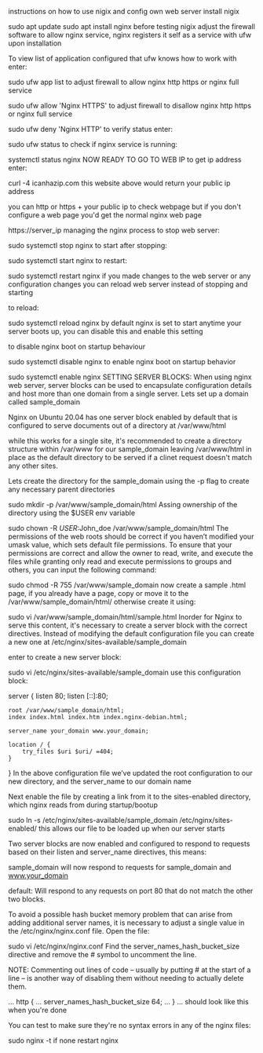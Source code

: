 instructions on how to use nigix and config own web server
install nigix

sudo apt update
sudo apt install nginx
before testing nigix adjust the firewall software to allow nginx service, nginx registers it self as a service with ufw upon installation

To view list of application configured that ufw knows how to work with enter:

sudo ufw app list
to adjust firewall to allow nginx http https or nginx full service

sudo ufw allow 'Nginx HTTPS'
to adjust firewall to disallow nginx http https or nginx full service

sudo ufw deny 'Nginx HTTP'
to verify status enter:

sudo ufw status
to check if nginx service is running:

systemctl status nginx
NOW READY TO GO TO WEB IP
to get ip address enter:

curl -4 icanhazip.com
this website above would return your public ip address

you can http or https + your public ip to check webpage but if you don't configure a web page you'd get the normal nginx web page

https://server_ip
managing the nginx process
to stop web server:

sudo systemctl stop nginx
to start after stopping:

sudo systemctl start nginx
to restart:

sudo systemctl restart nginx
if you made changes to the web server or any configuration changes you can reload web server instead of stopping and starting

to reload:

sudo systemctl reload nginx
by default nginx is set to start anytime your server boots up, you can disable this and enable this setting

to disable nginx boot on startup behaviour

sudo systemctl disable nginx
to enable nginx boot on startup behavior

sudo systemctl enable nginx
SETTING SERVER BLOCKS:
When using nginx web server, server blocks can be used to encapsulate configuration details and host more than one domain from a single server. Lets set up a domain called sample_domain

Nginx on Ubuntu 20.04 has one server block enabled by default that is configured to serve documents out of a directory at /var/www/html

while this works for a single site, it's recommended to create a directory structure within /var/www for our sample_domain leaving /var/www/html in place as the default directory to be served if a clinet request doesn't match any other sites.

Lets create the directory for the sample_domain using the -p flag to create any necessary parent directories

sudo mkdir -p /var/www/sample_domain/html
Assing ownership of the directory using the $USER env variable

sudo chown -R $USER:$John_doe /var/www/sample_domain/html
The permissions of the web roots should be correct if you haven’t modified your umask value, which sets default file permissions. To ensure that your permissions are correct and allow the owner to read, write, and execute the files while granting only read and execute permissions to groups and others, you can input the following command:

sudo chmod -R 755 /var/www/sample_domain
now create a sample .html page, if you already have a page, copy or move it to the /var/www/sample_domain/html/ otherwise create it using:

sudo vi /var/www/sample_domain/html/sample.html
Inorder for Nginx to serve this content, it's necessary to create a server block with the correct directives. Instead of modifying the default configuration file you can create a new one at /etc/nginx/sites-available/sample_domain

enter to create a new server block:

sudo vi /etc/nginx/sites-available/sample_domain
use this configuration block:

server {
	listen 80;
	listen [::]:80;

	root /var/www/sample_domain/html;
	index index.html index.htm index.nginx-debian.html;

	server_name your_domain www.your_domain;

	location / {
		try_files $uri $uri/ =404;
	}
}
In the above configuration file we’ve updated the root configuration to our new directory, and the server_name to our domain name

Next enable the file by creating a link from it to the sites-enabled directory, which nginx reads from during startup/bootup

sudo ln -s /etc/nginx/sites-available/sample_domain /etc/nginx/sites-enabled/
this allows our file to be loaded up when our server starts

Two server blocks are now enabled and configured to respond to requests based on their listen and server_name directives, this means:

sample_domain will now respond to requests for sample_domain and www.your_domain

default: Will respond to any requests on port 80 that do not match the other two blocks.

To avoid a possible hash bucket memory problem that can arise from adding additional server names, it is necessary to adjust a single value in the /etc/nginx/nginx.conf file. Open the file:

sudo vi /etc/nginx/nginx.conf
Find the server_names_hash_bucket_size directive and remove the # symbol to uncomment the line.

NOTE: Commenting out lines of code – usually by putting # at the start of a line – is another way of disabling them without needing to actually delete them.

...
http {
    ...
    server_names_hash_bucket_size 64;
    ...
}
...
should look like this when you're done

You can test to make sure they're no syntax errors in any of the nginx files:

sudo nginx -t
if none restart nginx
